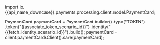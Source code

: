 import io.{{api_name_downcase}}.payments.processing.client.model.PaymentCard;

PaymentCard paymentCard = PaymentCard.builder()
    .type("TOKEN")
    .token("{{associate_token_scenario_id}}")
    .identity("{{fetch_identity_scenario_id}}")
    .build();
paymentCard = client.paymentCardsClient().save(paymentCard);
